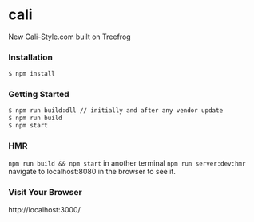 # cali
New Cali-Style.com built on Treefrog

### Installation
```sh
$ npm install
```
### Getting Started
```sh
$ npm run build:dll // initially and after any vendor update
$ npm run build
$ npm start
```
### HMR
`npm run build && npm start` in another terminal `npm run server:dev:hmr` navigate to localhost:8080 in the browser to see it.

### Visit Your Browser

http://localhost:3000/
